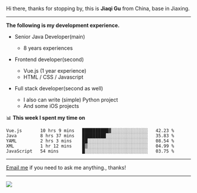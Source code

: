 Hi there, thanks for stopping by, this is **Jiaqi Gu** from China, base in Jiaxing.

---

**The following is my development experience.**

- Senior Java Developer(main)
  - 8 years experiences

- Frontend developer(second)
  - Vue.js (1 year experience)
  - HTML / CSS / Javascript
  
- Full stack developer(second as well)
  - I also can write (simple) Python project
  - And some iOS projects

📊 **This week I spent my time on**
<!--START_SECTION:waka-->
```text
Vue.js       10 hrs 9 mins   ██████████▓░░░░░░░░░░░░░░   42.23 % 
Java         8 hrs 37 mins   █████████░░░░░░░░░░░░░░░░   35.83 % 
YAML         2 hrs 3 mins    ██░░░░░░░░░░░░░░░░░░░░░░░   08.54 % 
XML          1 hr 12 mins    █▒░░░░░░░░░░░░░░░░░░░░░░░   04.99 % 
JavaScript   54 mins         █░░░░░░░░░░░░░░░░░░░░░░░░   03.75 % 
```
<!--END_SECTION:waka-->

---

[Email me](mailto:droidqw@gmail.com?subject=Hiring_from_GitHub) if you need to ask me anything., thanks!

---

![]( https://visitor-badge.glitch.me/badge?page_id=githubgujiaqi)
